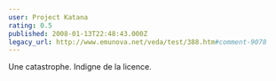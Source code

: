 ```yaml
---
user: Project Katana
rating: 0.5
published: 2008-01-13T22:48:43.000Z
legacy_url: http://www.emunova.net/veda/test/388.htm#comment-9078
---
```

Une catastrophe. Indigne de la licence.